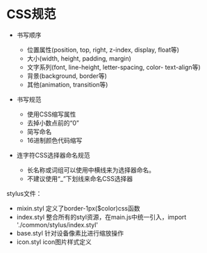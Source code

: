 # CSS规范
  + 书写顺序
      + 位置属性(position, top, right, z-index, display, float等)
      + 大小(width, height, padding, margin)
      + 文字系列(font, line-height, letter-spacing, color- text-align等)
      + 背景(background, border等)
      + 其他(animation, transition等)

  + 书写规范
    + 使用CSS缩写属性
    + 去掉小数点前的“0”
    + 简写命名
    + 16进制颜色代码缩写

  + 连字符CSS选择器命名规范
    + 长名称或词组可以使用中横线来为选择器命名。
    + 不建议使用“_”下划线来命名CSS选择器


  stylus文件：
  + mixin.styl 定义了border-1px($color)css函数
  + index.styl 整合所有的styl资源，在main.js中统一引入，import './common/stylus/index.styl'
  + base.styl 针对设备像素比进行缩放操作
  + icon.styl icon图片样式定义
  
